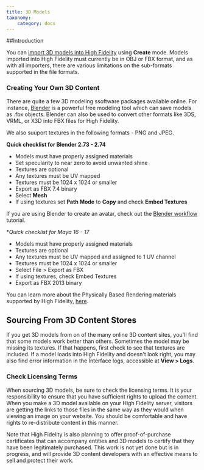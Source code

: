 ```yaml
---
title: 3D Models
taxonomy:
    category: docs
---
```


##Introduction

You can [import 3D models into High Fidelity](../entities/model-entities) using **Create** mode. Models imported into High Fidelity must currently be in OBJ or FBX format, and as with all importers, there are various limitations on the sub-formats supported in the file formats.

### Creating Your Own 3D Content

There are quite a few 3D modeling ssoftware packages available online. For instance, [Blender](https://www.blender.org/) is a powerful free modeling tool which can save models as .fbx objects. Blender can also be used to convert other formats like 3DS, VRML, or X3D into FBX files for High Fidelity.

We also suuport textures in the following formats - PNG and JPEG. 

**Quick checklist for Blender 2.73 - 2.74**

- Models must have properly assigned materials
- Set specularity to near zero to avoid unwanted shine
- Textures are optional
- Any textures must be UV mapped
- Textures must be 1024 x 1024 or smaller
- Export as FBX 7.4 binary
- Select **Mesh**
- If using textures set **Path Mode** to **Copy** and check **Embed Textures**

If you are using Blender to create an avatar, check out the [Blender workflow](https://wiki.highfidelity.com/wiki/Blender_workflow) tutorial.

**Quick checklist for Maya 16 - 17*

- Models must have properly assigned materials
- Textures are optional
- Any textures must be UV mapped and assigned to 1 UV channel
- Textures must be 1024 x 1024 or smaller
- Select File > Export as FBX
- If using textures, check Embed Textures
- Export as FBX 2013 binary

You can learn more about the Physically Based Rendering materials supported by High Fidelity, [here](../3d-modeling/materials).

## Sourcing From 3D Content Stores

If you get 3D models from on of the many online 3D content sites, you'll find that some models work better than others. Sometimes the model may be missing its textures. If that happens, first check to see that textures are included. If a model loads into High Fidelity and doesn't look right, you may also find error information in the Interface logs, accessible at **View > Logs**.

### Check Licensing Terms

When sourcing 3D models, be sure to check the licensing terms. It is your responsibility to ensure that you have sufficient rights to upload the content. When you make a 3D model available on your High Fidelity server, visitors are getting the links to those files in the same way as they would when viewing an image on your website. You should be comfortable and have rights to re-distribute content in this manner.

Note that High Fidelity is also planning to offer proof-of-purchase certificates that can accompany entities and 3D models to certify that they have been legitimately purchased. This work is not yet done but is in progress, and will provide 3D content developers with an effective means to sell and protect their work.
